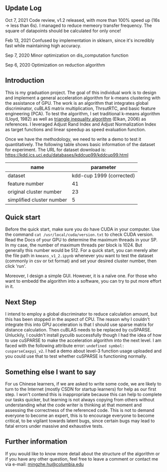 ## Update Log
Oct 7, 2021 Code review, v1.2 released, with more than 100% speed up (16s -> less than 6s). I managed to reduce memeory transfer frequency. The square of datapoints should be calculated for only once! 

Feb 13, 2021 Confused by implementation in sklearn, since it's incredibly fast while maintaining high accuracy.

Sep 7, 2020  Minor optimization on dis_computation function

Sep 6, 2020  Optimization on reduction algorithm

## Introduction

This is my graduation project. The goal of this individual work is to design and implement a general acceleration algorithm for k-means clustering with the assistance of GPU. The work is an algorithm that integrates global discriminator, cuBLAS matrix multiplication, ThrsutRTC, and basic feature engineering (PCA). To test the algorithm, I set traditional k-means algorithm (Lloyd, 1982) as well as [triangle inequality algorithm](https://www.aaai.org/Papers/ICML/2003/ICML03-022.pdf) (Elkan, 2006) as references. I leveraged Adjust Rand Index and Adjust Normalization Index as target functions and linear speedup as speed evaluation function.

Once we have the methodology, we need to write a demo to test it quantitatively. The following table shows basic information of the dataset for experiment. The URL for dataset download is: https://kdd.ics.uci.edu/databases/kddcup99/kddcup99.html

| name                      | parameter                |
| ------------------------- | ------------------------ |
| dataset                   | kdd-cup 1999 (corrected) |
| feature number            | 41                       |
| original cluster number   | 23                       |
| simplified cluster number | 5                        |

## Quick start

Before the quick start, make sure you do have CUDA in your computer. Use the command `cat /usr/local/cuda/version.txt` to check CUDA version. Read the Docs of your GPU to determine the maximum threads in your SP. In my case, the number of maximum threads per block is 1024. But generally this number would be 512. For a quick start, you can merely alter the file path in `kmeans_v1_2.ipynb` whenever you want to test the dataset (commonly in csv or txt format) and set your desired cluster number, then click 'run'. 

Moreover, I design a simple GUI. However, it is a naïve one. For those who want to embedd the algorithm into a software, you can try to put more effort in it.

## Next Step

I intend to employ a global discriminator to reduce calculation amount, but this has been stopped in the aspect of CPU. The reason why I couldn't integrate this into GPU acceleration is that I should use sparse matrix for distance calculation. Then cuBLAS needs to be replaced by cuSPARSE. Unluckily, I couldn't install pyculib successfully though I had the idea of how to use cuSPARSE to make the acceleration algorithm into the next level. I am faced with the following attribute error: `undefined symbol: cusparseCaxpyi_v2`. I had a demo about level-3 function usage uploaded and you could use that to test whether cuSPARSE is functioning normally.

## Something else I want to say

For us Chinese learners, if we are asked to write some code, we are likely to turn to the Internet (mostly CSDN for startup learners) for help as our first step. I won't contend this is inappropriate because this can help to complete our tasks quicker, but learning is not always copying from others without understanding what the code writer is thinking at that moment and assessing the correctness of the referenced code. This is not to demand everyone to become an expert, this is to encourage everyone to become critical, to be vigilant towards latent bugs, since certain bugs may lead to fatal errors under massive and exhaustive tests.

## Further information

If you would like to know more detail about the structure of the algorithm or if you have any other question, feel free to leave a comment or contact me via e-mail: mingzhe.hu@columbia.edu
